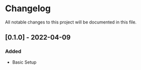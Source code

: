 # Changelog

All notable changes to this project will be documented in this file.

## [0.1.0] - 2022-04-09

### Added

- Basic Setup
